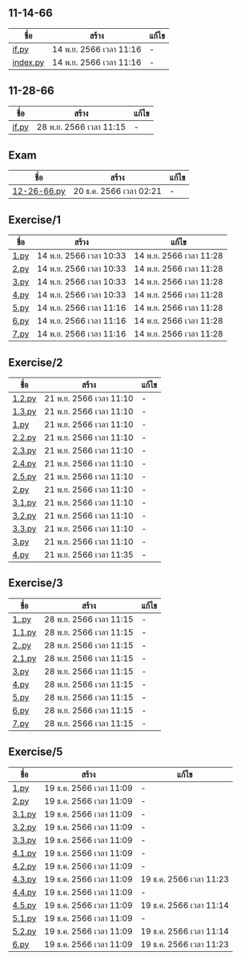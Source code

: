
## 11-14-66

ชื่อ | สร้าง | แก้ไข
---| ----| ---
[if.py](11-14-66/if.py) | 14 พ.ย. 2566 เวลา 11:16 | - 
[index.py](11-14-66/index.py) | 14 พ.ย. 2566 เวลา 11:16 | - 

## 11-28-66

ชื่อ | สร้าง | แก้ไข
---| ----| ---
[if.py](11-28-66/if.py) | 28 พ.ย. 2566 เวลา 11:15 | - 

## Exam

ชื่อ | สร้าง | แก้ไข
---| ----| ---
[12-26-66.py](Exam/12-26-66.py) | 20 ธ.ค. 2566 เวลา 02:21 | - 

## Exercise/1

ชื่อ | สร้าง | แก้ไข
---| ----| ---
[1.py](Exercise/1/1.py) | 14 พ.ย. 2566 เวลา 10:33 | 14 พ.ย. 2566 เวลา 11:28
[2.py](Exercise/1/2.py) | 14 พ.ย. 2566 เวลา 10:33 | 14 พ.ย. 2566 เวลา 11:28
[3.py](Exercise/1/3.py) | 14 พ.ย. 2566 เวลา 10:33 | 14 พ.ย. 2566 เวลา 11:28
[4.py](Exercise/1/4.py) | 14 พ.ย. 2566 เวลา 10:33 | 14 พ.ย. 2566 เวลา 11:28
[5.py](Exercise/1/5.py) | 14 พ.ย. 2566 เวลา 11:16 | 14 พ.ย. 2566 เวลา 11:28
[6.py](Exercise/1/6.py) | 14 พ.ย. 2566 เวลา 11:16 | 14 พ.ย. 2566 เวลา 11:28
[7.py](Exercise/1/7.py) | 14 พ.ย. 2566 เวลา 11:16 | 14 พ.ย. 2566 เวลา 11:28

## Exercise/2

ชื่อ | สร้าง | แก้ไข
---| ----| ---
[1.2.py](Exercise/2/1.2.py) | 21 พ.ย. 2566 เวลา 11:10 | - 
[1.3.py](Exercise/2/1.3.py) | 21 พ.ย. 2566 เวลา 11:10 | - 
[1.py](Exercise/2/1.py) | 21 พ.ย. 2566 เวลา 11:10 | - 
[2.2.py](Exercise/2/2.2.py) | 21 พ.ย. 2566 เวลา 11:10 | - 
[2.3.py](Exercise/2/2.3.py) | 21 พ.ย. 2566 เวลา 11:10 | - 
[2.4.py](Exercise/2/2.4.py) | 21 พ.ย. 2566 เวลา 11:10 | - 
[2.5.py](Exercise/2/2.5.py) | 21 พ.ย. 2566 เวลา 11:10 | - 
[2.py](Exercise/2/2.py) | 21 พ.ย. 2566 เวลา 11:10 | - 
[3.1.py](Exercise/2/3.1.py) | 21 พ.ย. 2566 เวลา 11:10 | - 
[3.2.py](Exercise/2/3.2.py) | 21 พ.ย. 2566 เวลา 11:10 | - 
[3.3.py](Exercise/2/3.3.py) | 21 พ.ย. 2566 เวลา 11:10 | - 
[3.py](Exercise/2/3.py) | 21 พ.ย. 2566 เวลา 11:10 | - 
[4.py](Exercise/2/4.py) | 21 พ.ย. 2566 เวลา 11:35 | - 

## Exercise/3

ชื่อ | สร้าง | แก้ไข
---| ----| ---
[1..py](Exercise/3/1..py) | 28 พ.ย. 2566 เวลา 11:15 | - 
[1.1.py](Exercise/3/1.1.py) | 28 พ.ย. 2566 เวลา 11:15 | - 
[2..py](Exercise/3/2..py) | 28 พ.ย. 2566 เวลา 11:15 | - 
[2.1.py](Exercise/3/2.1.py) | 28 พ.ย. 2566 เวลา 11:15 | - 
[3.py](Exercise/3/3.py) | 28 พ.ย. 2566 เวลา 11:15 | - 
[4.py](Exercise/3/4.py) | 28 พ.ย. 2566 เวลา 11:15 | - 
[5.py](Exercise/3/5.py) | 28 พ.ย. 2566 เวลา 11:15 | - 
[6.py](Exercise/3/6.py) | 28 พ.ย. 2566 เวลา 11:15 | - 
[7.py](Exercise/3/7.py) | 28 พ.ย. 2566 เวลา 11:15 | - 

## Exercise/5

ชื่อ | สร้าง | แก้ไข
---| ----| ---
[1.py](Exercise/5/1.py) | 19 ธ.ค. 2566 เวลา 11:09 | - 
[2.py](Exercise/5/2.py) | 19 ธ.ค. 2566 เวลา 11:09 | - 
[3.1.py](Exercise/5/3.1.py) | 19 ธ.ค. 2566 เวลา 11:09 | - 
[3.2.py](Exercise/5/3.2.py) | 19 ธ.ค. 2566 เวลา 11:09 | - 
[3.3.py](Exercise/5/3.3.py) | 19 ธ.ค. 2566 เวลา 11:09 | - 
[4.1.py](Exercise/5/4.1.py) | 19 ธ.ค. 2566 เวลา 11:09 | - 
[4.2.py](Exercise/5/4.2.py) | 19 ธ.ค. 2566 เวลา 11:09 | - 
[4.3.py](Exercise/5/4.3.py) | 19 ธ.ค. 2566 เวลา 11:09 | 19 ธ.ค. 2566 เวลา 11:23
[4.4.py](Exercise/5/4.4.py) | 19 ธ.ค. 2566 เวลา 11:09 | - 
[4.5.py](Exercise/5/4.5.py) | 19 ธ.ค. 2566 เวลา 11:09 | 19 ธ.ค. 2566 เวลา 11:14
[5.1.py](Exercise/5/5.1.py) | 19 ธ.ค. 2566 เวลา 11:09 | - 
[5.2.py](Exercise/5/5.2.py) | 19 ธ.ค. 2566 เวลา 11:09 | 19 ธ.ค. 2566 เวลา 11:14
[6.py](Exercise/5/6.py) | 19 ธ.ค. 2566 เวลา 11:09 | 19 ธ.ค. 2566 เวลา 11:23